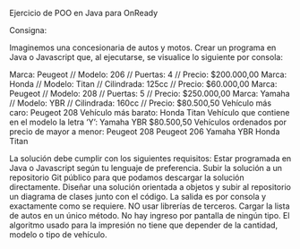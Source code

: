 Ejercicio de POO en Java para OnReady

Consigna:

Imaginemos una concesionaria de autos y motos. Crear un programa en Java o Javascript que, al ejecutarse, se visualice lo siguiente por consola:

Marca: Peugeot // Modelo: 206 // Puertas: 4 // Precio: $200.000,00 Marca: Honda // Modelo: Titan // Cilindrada: 125cc // Precio: $60.000,00 Marca: Peugeot // Modelo: 208 // Puertas: 5 // Precio: $250.000,00 Marca: Yamaha // Modelo: YBR // Cilindrada: 160cc // Precio: $80.500,50
Vehículo más caro: Peugeot 208 Vehículo más barato: Honda Titan Vehículo que contiene en el modelo la letra ‘Y’: Yamaha YBR $80.500,50
Vehículos ordenados por precio de mayor a menor: Peugeot 208 Peugeot 206 Yamaha YBR Honda Titan

La solución debe cumplir con los siguientes requisitos: Estar programada en Java o Javascript según tu lenguaje de preferencia. Subir la solución a un repositorio Git público para que podamos descargar la solución directamente. Diseñar una solución orientada a objetos y subir al repositorio un diagrama de clases junto con el código. La salida es por consola y exactamente como se requiere. NO usar librerías de terceros. Cargar la lista de autos en un único método. No hay ingreso por pantalla de ningún tipo. El algoritmo usado para la impresión no tiene que depender de la cantidad, modelo o tipo de vehículo.
